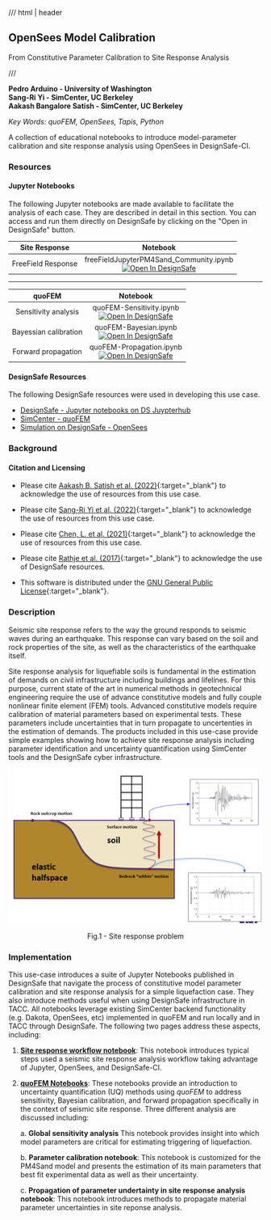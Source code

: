 /// html | header

## OpenSees Model Calibration

From Constitutive Parameter Calibration to Site Response Analysis

///

**Pedro Arduino - University of Washington**  <br>
**Sang-Ri Yi - SimCenter, UC Berkeley**  <br>
**Aakash Bangalore Satish - SimCenter, UC Berkeley**

*Key Words: quoFEM, OpenSees, Tapis, Python*

A collection of educational notebooks to introduce model-parameter calibration and site response analysis using OpenSees in DesignSafe-CI.

### Resources
 
#### Jupyter Notebooks
The following Jupyter notebooks are made available to facilitate the analysis of each case. They are described in detail in this section. You can access and run them directly on DesignSafe by clicking on the "Open in DesignSafe" button.

| Site Response | Notebook |
| :-------: | :---------:  |
| FreeField Response | freeFieldJupyterPM4Sand_Community.ipynb <br> [![Open In DesignSafe](https://raw.githubusercontent.com/geoelements/LearnMPM/main/DesignSafe-Badge.svg)](https://jupyter.designsafe-ci.org/hub/user-redirect/lab/tree/CommunityData/Jupyter%20Notebooks%20for%20Civil%20Engineering%20Courses/University_of_Washington/freeFieldJupyterPM4Sand/freeFieldJupyterPM4Sand_Community-TAPISV3.ipynb) |

---

| quoFEM | Notebook |
| :-------: | :---------:  |
| Sensitivity analysis     | quoFEM-Sensitivity.ipynb <br> [![Open In DesignSafe](https://raw.githubusercontent.com/geoelements/LearnMPM/main/DesignSafe-Badge.svg)](https://jupyter.designsafe-ci.org/hub/user-redirect/lab/tree/CommunityData/Jupyter%20Notebooks%20for%20Civil%20Engineering%20Courses/University_of_Washington/quoFEM-Example1-TAPISV3/GlobalSensitivity/quoFEM-Sensitivity-TAPISV3.ipynb)|
| Bayessian calibration     | quoFEM-Bayesian.ipynb <br> [![Open In DesignSafe](https://raw.githubusercontent.com/geoelements/LearnMPM/main/DesignSafe-Badge.svg)](https://jupyter.designsafe-ci.org/hub/user-redirect/lab/tree/CommunityData/Jupyter%20Notebooks%20for%20Civil%20Engineering%20Courses/University_of_Washington/quoFEM-Example1-TAPISV3/BayesianCalibration/quoFEM-Bayesian-TAPISV3.ipynb)|
| Forward propagation  | quoFEM-Propagation.ipynb <br> [![Open In DesignSafe](https://raw.githubusercontent.com/geoelements/LearnMPM/main/DesignSafe-Badge.svg)](https://jupyter.designsafe-ci.org/hub/user-redirect/lab/tree/CommunityData/Jupyter%20Notebooks%20for%20Civil%20Engineering%20Courses/University_of_Washington/quoFEM-Example1-TAPISV3/ForwardPropagation/quoFEM-Propagation-TAPISV3.ipynb)|


#### DesignSafe Resources
The following DesignSafe resources were used in developing this use case.

* [DesignSafe - Jupyter notebooks on DS Juypterhub](https://www.designsafe-ci.org/use-designsafe/tools-applications/analysis/jupyter/)
* [SimCenter - quoFEM](https://www.designsafe-ci.org/use-designsafe/tools-applications/simulation/quofem/)
* [Simulation on DesignSafe - OpenSees](https://www.designsafe-ci.org/use-designsafe/tools-applications/simulation/opensees/)


### Background

#### Citation and Licensing
* Please cite [Aakash B. Satish et al. (2022)](https://doi.org/10.1007/978-3-031-11898-2_152){:target="_blank"}  to acknowledge the use of resources from this use case.

* Please cite [Sang-Ri Yi et al. (2022)](https://doi.org/10.1007/978-3-031-30125-4_6){:target="_blank"}  to acknowledge the use of resources from this use case.

* Please cite [Chen, L. et al. (2021)](https://peer.berkeley.edu/sites/default/files/2021_chen_final.pdf){:target="_blank"}  to acknowledge the use of resources from this use case.

* Please cite [Rathje et al. (2017)](https://doi.org/10.1061/(ASCE)NH.1527-6996.0000246){:target="_blank"}  to acknowledge the use of DesignSafe resources.

* This software is distributed under the [GNU General Public License](https://www.gnu.org/licenses/gpl-3.0.html){:target="_blank"}.

### Description

Seismic site response refers to the way the ground responds to seismic waves during an earthquake. This response can vary based on the soil and rock properties of the site, as well as the characteristics of the earthquake itself.

Site response analysis for liquefiable soils is fundamental in the estimation of demands on civil infrastructure including buildings and lifelines. For this purpose, current state of the art in numerical methods in geotechnical engineering require the use of advance constitutive models and fully couple nonlinear finite element (FEM) tools. Advanced constitutive models require calibration of material parameters based on experimental tests. These parameters include uncertainties that in turn propagate to uncertenties in the estimation of demands. The products included in this use-case provide simple examples showing how to achieve site response analysis including parameter identification and uncertainty quantification using SimCenter tools and the DesignSafe cyber infrastructure.


![Propagation of vertical waves in site response analysis](img/UC1-Arduino-1-SRschematic2.png "Fig.1 - Site response problem")
<p style="text-align: center;"> Fig.1 - Site response problem </p>

### Implementation

This use-case introduces a suite of Jupyter Notebooks published in DesignSafe that navigate the process of  constitutive model parameter calibration and site response analysis for a simple liquefaction case. They also introduce methods useful when using DesignSafe infrastructure in TACC. All notebooks leverage existing SimCenter backend functionality (e.g. Dakota, OpenSees, etc) implemented in quoFEM and run locally and in TACC through DesignSafe. The following two pages address these aspects, including:

1. [**Site response workflow notebook**](./usecase_siteResponse.md): This notebook introduces typical steps used a seismic site response analysis workflow taking advantage of Jupyter, OpenSees, and DesignSafe-CI.

2. [**quoFEM Notebooks**](./usecase_quoFEM.md): These notebooks provide an introduction to uncertainty quantification (UQ) methods using *quoFEM* to address sensitivity, Bayesian calibration, and forward propagation specifically in the context of seismic site response. Three different analysis are discussed including:

    a. **Global sensitivity analysis** This notebook provides insight into which model parameters are critical for estimating triggering of liquefaction.

    b. **Parameter calibration notebook**: This  notebook is customized for the PM4Sand model and presents the estimation of its main parameters that best fit experimental data as well as their uncertainty.

    c. **Propagation of parameter undertainty in site response analysis notebook**: This notebook introduces methods to propagate material parameter uncertainties in site reponse analysis.


